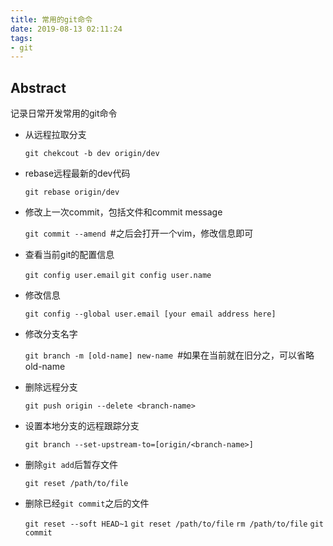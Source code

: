 ```yaml
---
title: 常用的git命令
date: 2019-08-13 02:11:24
tags:
- git
---
```


##  Abstract
记录日常开发常用的git命令
<!-- more -->
- 从远程拉取分支

    `git chekcout -b dev origin/dev`

- rebase远程最新的dev代码

    `git rebase origin/dev`

- 修改上一次commit，包括文件和commit message

    `git commit --amend `#之后会打开一个vim，修改信息即可

- 查看当前git的配置信息

    `git config user.email`
    `git config user.name`

- 修改信息

    `git config --global user.email [your email address here]`

- 修改分支名字

    `git branch -m [old-name] new-name `#如果在当前就在旧分之，可以省略old-name

- 删除远程分支

    `git push origin --delete <branch-name>`

- 设置本地分支的远程跟踪分支

    `git branch --set-upstream-to=[origin/<branch-name>]`

- 删除`git add`后暂存文件

    `git reset /path/to/file`

- 删除已经`git commit`之后的文件

    `git reset --soft HEAD~1`
    `git reset /path/to/file`
    `rm /path/to/file`
    `git commit`